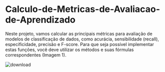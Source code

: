 # Calculo-de-Metricas-de-Avaliacao-de-Aprendizado

Neste projeto, vamos calcular as principais métricas para avaliação de modelos de classificação de dados, como acurácia, sensibilidade (recall), especificidade, precisão e F-score. Para que seja possível implementar estas funções, você deve utilizar os métodos e suas fórmulas correspondentes (Imagem 1).

![download](https://github.com/user-attachments/assets/7d490ed2-2836-4a5c-9d31-9e1c1d8ef13a)
